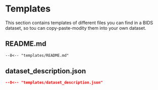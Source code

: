 # Templates

This section contains templates of different files you can find in a BIDS dataset,
so tou can copy-paste-modity them into your own dataset.

## README.md

<!-- use snippet to include a file
https://facelessuser.github.io/pymdown-extensions/extensions/snippets/#snippets-notation
-->

```markdown
--8<-- "templates/README.md"
```

## dataset_description.json

<!-- use snippet to include a file
https://facelessuser.github.io/pymdown-extensions/extensions/snippets/#snippets-notation
-->

```json
--8<-- "templates/dataset_description.json"
```
